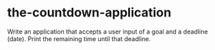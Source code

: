 # the-countdown-application
 Write an application that accepts a user input of a goal and a deadline (date). Print the remaining time until that deadline.
